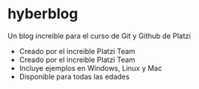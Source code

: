 # hyberblog
Un blog increible para el curso de Git y Github de Platzi


* Creado por el increible Platzi Team
* Creado por el increible Platzi Team
* Incluye ejemplos en Windows, Linux y Mac
* Disponible para todas las edades
